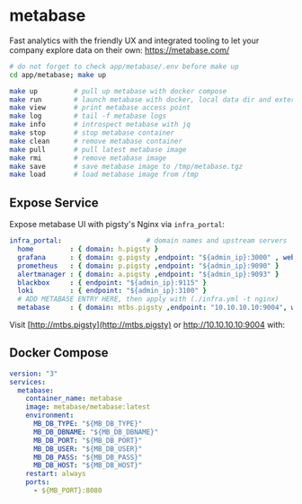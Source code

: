 # metabase

Fast analytics with the friendly UX and integrated tooling to let your company explore data on their own: https://metabase.com/

```bash
# do not forget to check app/metabase/.env before make up
cd app/metabase; make up
```


```bash
make up         # pull up metabase with docker compose
make run        # launch metabase with docker, local data dir and external PostgreSQL
make view       # print metabase access point
make log        # tail -f metabase logs
make info       # introspect metabase with jq
make stop       # stop metabase container
make clean      # remove metabase container
make pull       # pull latest metabase image
make rmi        # remove metabase image
make save       # save metabase image to /tmp/metabase.tgz
make load       # load metabase image from /tmp
```



## Expose Service

Expose metabase UI with pigsty's Nginx via `infra_portal`:

```yaml
infra_portal:                     # domain names and upstream servers
  home         : { domain: h.pigsty }
  grafana      : { domain: g.pigsty ,endpoint: "${admin_ip}:3000" , websocket: true }
  prometheus   : { domain: p.pigsty ,endpoint: "${admin_ip}:9090" }
  alertmanager : { domain: a.pigsty ,endpoint: "${admin_ip}:9093" }
  blackbox     : { endpoint: "${admin_ip}:9115" }
  loki         : { endpoint: "${admin_ip}:3100" }
  # ADD METABASE ENTRY HERE, then apply with (./infra.yml -t nginx)
  metabase     : { domain: mtbs.pigsty ,endpoint: "10.10.10.10:9004", websocket: true }
```

Visit [http://mtbs.pigsty](http://mtbs.pigsty) or http://10.10.10.10:9004 with:




## Docker Compose 

```yaml
version: "3"
services:
  metabase:
    container_name: metabase
    image: metabase/metabase:latest
    environment:
      MB_DB_TYPE: "${MB_DB_TYPE}"
      MB_DB_DBNAME: "${MB_DB_DBNAME}"
      MB_DB_PORT: "${MB_DB_PORT}"
      MB_DB_USER: "${MB_DB_USER}"
      MB_DB_PASS: "${MB_DB_PASS}"
      MB_DB_HOST: "${MB_DB_HOST}"
    restart: always
    ports:
      - ${MB_PORT}:8080

```
